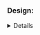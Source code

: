 ### Design:
<details about implementation such as data structures and algorithms used>
for problem for i went simple and i check if user in group. group is an array so is going to be O(n) will check the whole array to find the user.

### Time Complexity:
<Big O notation with brief explanation>
o(n)

### Space Complexity:
<Big O notation with brief explanation>

